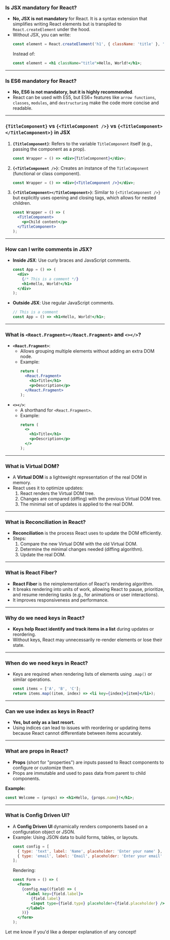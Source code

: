 ### **Is JSX mandatory for React?**
- **No, JSX is not mandatory** for React. It is a syntax extension that simplifies writing React elements but is transpiled to `React.createElement` under the hood.
- Without JSX, you can write:
  ```javascript
  const element = React.createElement('h1', { className: 'title' }, 'Hello, World!');
  ```
  Instead of:
  ```jsx
  const element = <h1 className="title">Hello, World!</h1>;
  ```

---

### **Is ES6 mandatory for React?**
- **No, ES6 is not mandatory, but it is highly recommended**.
- React can be used with ES5, but ES6+ features like `arrow functions`, `classes`, `modules`, and `destructuring` make the code more concise and readable.

---

### **`{TitleComponent}` vs `{<TitleComponent />}` vs `{<TitleComponent></TitleComponent>}` in JSX**
1. **`{TitleComponent}`**: Refers to the variable `TitleComponent` itself (e.g., passing the component as a prop).
   ```jsx
   const Wrapper = () => <div>{TitleComponent}</div>;
   ```
2. **`{<TitleComponent />}`**: Creates an instance of the `TitleComponent` (functional or class component).
   ```jsx
   const Wrapper = () => <div>{<TitleComponent />}</div>;
   ```
3. **`{<TitleComponent></TitleComponent>}`**: Similar to `{<TitleComponent />}` but explicitly uses opening and closing tags, which allows for nested children.
   ```jsx
   const Wrapper = () => (
     <TitleComponent>
       <p>Child content</p>
     </TitleComponent>
   );
   ```

---

### **How can I write comments in JSX?**
- **Inside JSX**: Use curly braces and JavaScript comments.
  ```jsx
  const App = () => (
    <div>
      {/* This is a comment */}
      <h1>Hello, World!</h1>
    </div>
  );
  ```
- **Outside JSX**: Use regular JavaScript comments.
  ```jsx
  // This is a comment
  const App = () => <h1>Hello, World!</h1>;
  ```

---

### **What is `<React.Fragment></React.Fragment>` and `<></>`?**
- **`<React.Fragment>`**:
  - Allows grouping multiple elements without adding an extra DOM node.
  - Example:
    ```jsx
    return (
      <React.Fragment>
        <h1>Title</h1>
        <p>Description</p>
      </React.Fragment>
    );
    ```
- **`<></>`**:
  - A shorthand for `<React.Fragment>`.
  - Example:
    ```jsx
    return (
      <>
        <h1>Title</h1>
        <p>Description</p>
      </>
    );
    ```

---

### **What is Virtual DOM?**
- A **Virtual DOM** is a lightweight representation of the real DOM in memory.
- React uses it to optimize updates:
  1. React renders the Virtual DOM tree.
  2. Changes are compared (diffing) with the previous Virtual DOM tree.
  3. The minimal set of updates is applied to the real DOM.

---

### **What is Reconciliation in React?**
- **Reconciliation** is the process React uses to update the DOM efficiently.
- Steps:
  1. Compare the new Virtual DOM with the old Virtual DOM.
  2. Determine the minimal changes needed (diffing algorithm).
  3. Update the real DOM.

---

### **What is React Fiber?**
- **React Fiber** is the reimplementation of React's rendering algorithm.
- It breaks rendering into units of work, allowing React to pause, prioritize, and resume rendering tasks (e.g., for animations or user interactions).
- It improves responsiveness and performance.

---

### **Why do we need keys in React?**
- **Keys help React identify and track items in a list** during updates or reordering.
- Without keys, React may unnecessarily re-render elements or lose their state.

---

### **When do we need keys in React?**
- Keys are required when rendering lists of elements using `.map()` or similar operations.
  ```jsx
  const items = ['A', 'B', 'C'];
  return items.map((item, index) => <li key={index}>{item}</li>);
  ```

---

### **Can we use index as keys in React?**
- **Yes, but only as a last resort.**
- Using indices can lead to issues with reordering or updating items because React cannot differentiate between items accurately.

---

### **What are props in React?**
- **Props** (short for "properties") are inputs passed to React components to configure or customize them.
- Props are immutable and used to pass data from parent to child components.

**Example:**
```jsx
const Welcome = (props) => <h1>Hello, {props.name}!</h1>;
```

---

### **What is Config Driven UI?**
- A **Config Driven UI** dynamically renders components based on a configuration object or JSON.
- Example: Using JSON data to build forms, tables, or layouts.
  ```javascript
  const config = [
    { type: 'text', label: 'Name', placeholder: 'Enter your name' },
    { type: 'email', label: 'Email', placeholder: 'Enter your email' },
  ];
  ```
  Rendering:
  ```jsx
  const Form = () => (
    <form>
      {config.map((field) => (
        <label key={field.label}>
          {field.label}
          <input type={field.type} placeholder={field.placeholder} />
        </label>
      ))}
    </form>
  );
  ```

Let me know if you'd like a deeper explanation of any concept!
